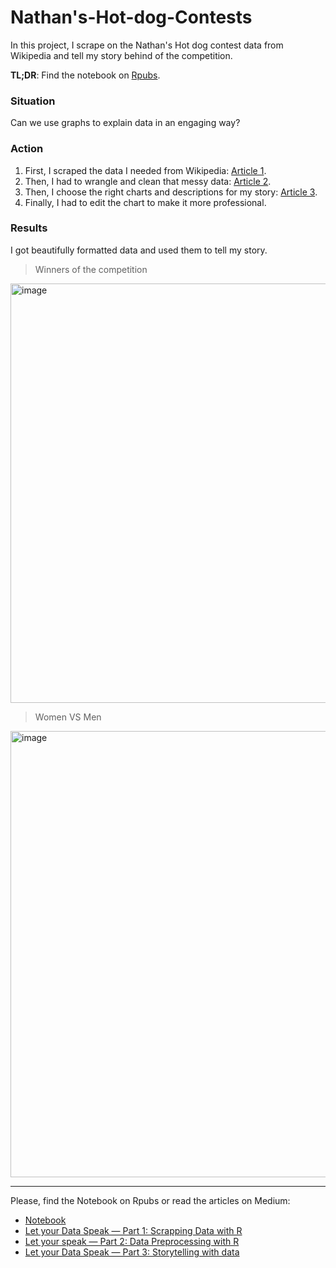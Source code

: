 # Nathan's-Hot-dog-Contests
In this project, I scrape on the Nathan's Hot dog contest data from Wikipedia and tell my story behind of the competition.

**TL;DR**: Find the notebook on [Rpubs](https://rpubs.com/becaye/hot-dogs).

### Situation
Can we use graphs to explain data in an engaging way?

### Action
1. First, I scraped the data I needed from Wikipedia: [Article 1](https://medium.com/@becaye-balde/let-your-data-speak-part-1-scrapping-data-with-r-5a25fbfd4daa).
2. Then, I had to wrangle and clean that messy data:  [Article 2](https://medium.com/@becaye-balde/let-your-speak-part-2-data-preprocessing-with-r-d4715675eff8). 
3. Then, I choose the right charts and descriptions for my story: [Article 3](https://medium.com/@becaye-balde/let-your-data-speak-part-3-storytelling-with-data-a88c67b17bc8).
4. Finally, I had to edit the chart to make it more professional.

### Results
I got beautifully formatted data and used them to tell my story.

> Winners of the competition

<img width="671" alt="image" src="https://github.com/BecayeSoft/Hot-dog-contest/assets/87549214/447bbc25-51dd-432b-8f47-5f885485671f">

> Women VS Men
> 
<img width="714" alt="image" src="https://github.com/BecayeSoft/Hot-dog-contest/assets/87549214/d6c6c5a4-3189-468d-9386-812a5a9f2581">

---

Please, find the Notebook on Rpubs or read the articles on Medium:

* [Notebook](https://rpubs.com/becaye/hot-dogs-contest)
* [Let your Data Speak — Part 1: Scrapping Data with R](https://medium.com/@becaye-balde/let-your-data-speak-part-1-scrapping-data-with-r-5a25fbfd4daa)
* [Let your speak — Part 2: Data Preprocessing with R](https://medium.com/@becaye-balde/let-your-speak-part-2-data-preprocessing-with-r-d4715675eff8)
* [Let your Data Speak — Part 3: Storytelling with data
](https://medium.com/@becaye-balde/let-your-data-speak-part-3-storytelling-with-data-a88c67b17bc8)
